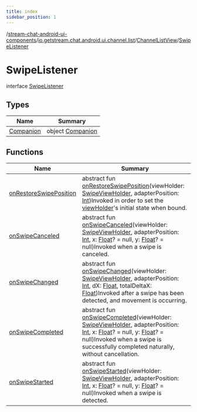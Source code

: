 ```yaml
---
title: index
sidebar_position: 1
---
```

/[stream-chat-android-ui-components](../../../index.md)/[io.getstream.chat.android.ui.channel.list](../../index.md)/[ChannelListView](../index.md)/[SwipeListener](index.md)  
  
  
  
# SwipeListener  
interface [SwipeListener](index.md)  
  
## Types  
  
|  Name |  Summary | 
|---|---|
| <a name="io.getstream.chat.android.ui.channel.list/ChannelListView.SwipeListener.Companion///PointingToDeclaration/"></a>[Companion](Companion/index.md)| <a name="io.getstream.chat.android.ui.channel.list/ChannelListView.SwipeListener.Companion///PointingToDeclaration/"></a>object [Companion](Companion/index.md)|
  
  
## Functions  
  
|  Name |  Summary | 
|---|---|
| <a name="io.getstream.chat.android.ui.channel.list/ChannelListView.SwipeListener/onRestoreSwipePosition/#io.getstream.chat.android.ui.channel.list.adapter.viewholder.SwipeViewHolder#kotlin.Int/PointingToDeclaration/"></a>[onRestoreSwipePosition](onRestoreSwipePosition.md)| <a name="io.getstream.chat.android.ui.channel.list/ChannelListView.SwipeListener/onRestoreSwipePosition/#io.getstream.chat.android.ui.channel.list.adapter.viewholder.SwipeViewHolder#kotlin.Int/PointingToDeclaration/"></a>abstract fun [onRestoreSwipePosition](onRestoreSwipePosition.md)(viewHolder: [SwipeViewHolder](../../../io.getstream.chat.android.ui.channel.list.adapter.viewholder/SwipeViewHolder/index.md), adapterPosition: [Int](https://kotlinlang.org/api/latest/jvm/stdlib/kotlin/-int/index.html))Invoked in order to set the [viewHolder](onRestoreSwipePosition.md)'s initial state when bound.|
| <a name="io.getstream.chat.android.ui.channel.list/ChannelListView.SwipeListener/onSwipeCanceled/#io.getstream.chat.android.ui.channel.list.adapter.viewholder.SwipeViewHolder#kotlin.Int#kotlin.Float?#kotlin.Float?/PointingToDeclaration/"></a>[onSwipeCanceled](onSwipeCanceled.md)| <a name="io.getstream.chat.android.ui.channel.list/ChannelListView.SwipeListener/onSwipeCanceled/#io.getstream.chat.android.ui.channel.list.adapter.viewholder.SwipeViewHolder#kotlin.Int#kotlin.Float?#kotlin.Float?/PointingToDeclaration/"></a>abstract fun [onSwipeCanceled](onSwipeCanceled.md)(viewHolder: [SwipeViewHolder](../../../io.getstream.chat.android.ui.channel.list.adapter.viewholder/SwipeViewHolder/index.md), adapterPosition: [Int](https://kotlinlang.org/api/latest/jvm/stdlib/kotlin/-int/index.html), x: [Float](https://kotlinlang.org/api/latest/jvm/stdlib/kotlin/-float/index.html)? = null, y: [Float](https://kotlinlang.org/api/latest/jvm/stdlib/kotlin/-float/index.html)? = null)Invoked when a swipe is canceled.|
| <a name="io.getstream.chat.android.ui.channel.list/ChannelListView.SwipeListener/onSwipeChanged/#io.getstream.chat.android.ui.channel.list.adapter.viewholder.SwipeViewHolder#kotlin.Int#kotlin.Float#kotlin.Float/PointingToDeclaration/"></a>[onSwipeChanged](onSwipeChanged.md)| <a name="io.getstream.chat.android.ui.channel.list/ChannelListView.SwipeListener/onSwipeChanged/#io.getstream.chat.android.ui.channel.list.adapter.viewholder.SwipeViewHolder#kotlin.Int#kotlin.Float#kotlin.Float/PointingToDeclaration/"></a>abstract fun [onSwipeChanged](onSwipeChanged.md)(viewHolder: [SwipeViewHolder](../../../io.getstream.chat.android.ui.channel.list.adapter.viewholder/SwipeViewHolder/index.md), adapterPosition: [Int](https://kotlinlang.org/api/latest/jvm/stdlib/kotlin/-int/index.html), dX: [Float](https://kotlinlang.org/api/latest/jvm/stdlib/kotlin/-float/index.html), totalDeltaX: [Float](https://kotlinlang.org/api/latest/jvm/stdlib/kotlin/-float/index.html))Invoked after a swipe has been detected, and movement is occurring.|
| <a name="io.getstream.chat.android.ui.channel.list/ChannelListView.SwipeListener/onSwipeCompleted/#io.getstream.chat.android.ui.channel.list.adapter.viewholder.SwipeViewHolder#kotlin.Int#kotlin.Float?#kotlin.Float?/PointingToDeclaration/"></a>[onSwipeCompleted](onSwipeCompleted.md)| <a name="io.getstream.chat.android.ui.channel.list/ChannelListView.SwipeListener/onSwipeCompleted/#io.getstream.chat.android.ui.channel.list.adapter.viewholder.SwipeViewHolder#kotlin.Int#kotlin.Float?#kotlin.Float?/PointingToDeclaration/"></a>abstract fun [onSwipeCompleted](onSwipeCompleted.md)(viewHolder: [SwipeViewHolder](../../../io.getstream.chat.android.ui.channel.list.adapter.viewholder/SwipeViewHolder/index.md), adapterPosition: [Int](https://kotlinlang.org/api/latest/jvm/stdlib/kotlin/-int/index.html), x: [Float](https://kotlinlang.org/api/latest/jvm/stdlib/kotlin/-float/index.html)? = null, y: [Float](https://kotlinlang.org/api/latest/jvm/stdlib/kotlin/-float/index.html)? = null)Invoked when a swipe is successfully completed naturally, without cancellation.|
| <a name="io.getstream.chat.android.ui.channel.list/ChannelListView.SwipeListener/onSwipeStarted/#io.getstream.chat.android.ui.channel.list.adapter.viewholder.SwipeViewHolder#kotlin.Int#kotlin.Float?#kotlin.Float?/PointingToDeclaration/"></a>[onSwipeStarted](onSwipeStarted.md)| <a name="io.getstream.chat.android.ui.channel.list/ChannelListView.SwipeListener/onSwipeStarted/#io.getstream.chat.android.ui.channel.list.adapter.viewholder.SwipeViewHolder#kotlin.Int#kotlin.Float?#kotlin.Float?/PointingToDeclaration/"></a>abstract fun [onSwipeStarted](onSwipeStarted.md)(viewHolder: [SwipeViewHolder](../../../io.getstream.chat.android.ui.channel.list.adapter.viewholder/SwipeViewHolder/index.md), adapterPosition: [Int](https://kotlinlang.org/api/latest/jvm/stdlib/kotlin/-int/index.html), x: [Float](https://kotlinlang.org/api/latest/jvm/stdlib/kotlin/-float/index.html)? = null, y: [Float](https://kotlinlang.org/api/latest/jvm/stdlib/kotlin/-float/index.html)? = null)Invoked when a swipe is detected.|

